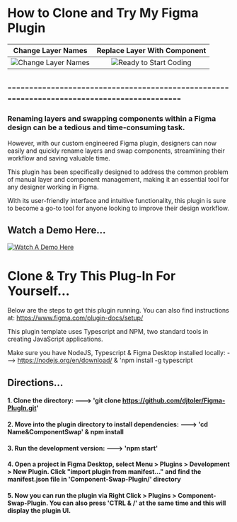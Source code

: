# How to Clone and Try My Figma Plugin

|                                   Change Layer Names                                    |                               Replace Layer With Component                                |
| :-------------------------------------------------------------------------------------: | :---------------------------------------------------------------------------------------: |
| ![Change Layer Names](https://github.com/djtoler/Figma-PlugIn/blob/main/nameChange.gif) | ![Ready to Start Coding](https://github.com/djtoler/Figma-PlugIn/blob/main/figmaSwap.gif) |

## -------------------------------------------------------------------------------------------

### Renaming layers and swapping components within a Figma design can be a tedious and time-consuming task.

However, with our custom engineered Figma plugin, designers can now easily and quickly rename layers and swap components, streamlining their workflow and saving valuable time.

This plugin has been specifically designed to address the common problem of manual layer and component management, making it an essential tool for any designer working in Figma.

With its user-friendly interface and intuitive functionality, this plugin is sure to become a go-to tool for anyone looking to improve their design workflow.
<br>
## Watch a Demo Here...

[![Watch A Demo Here](https://i9.ytimg.com/vi_webp/OKAde1Rn6Ko/mqdefault.webp?v=63cb784e&sqp=CKzurZ4G&rs=AOn4CLAf3SRT4-yhhvw03yVq1vKdxuQlgQ)](https://www.youtube.com/watch?v=OKAde1Rn6Ko)

# Clone & Try This Plug-In For Yourself...

Below are the steps to get this plugin running. You can also find instructions at: https://www.figma.com/plugin-docs/setup/

This plugin template uses Typescript and NPM, two standard tools in creating JavaScript applications.

Make sure you have NodeJS, Typescript & Figma Desktop installed locally: ---> https://nodejs.org/en/download/ & 'npm install -g typescript

## Directions...

#### 1. Clone the directory: ---> 'git clone https://github.com/djtoler/Figma-PlugIn.git'

#### 2. Move into the plugin directory to install dependencies: ---> 'cd Name&ComponentSwap' & npm install

#### 3. Run the development version: ---> 'npm start'

#### 4. Open a project in Figma Desktop, select Menu > Plugins > Development > New Plugin. Click "import plugin from manifest..." and find the manifest.json file in 'Component-Swap-Plugin/' directory

#### 5. Now you can run the plugin via Right Click > Plugins > Component-Swap-Plugin. You can also press 'CTRL & /' at the same time and this will display the plugin UI.
